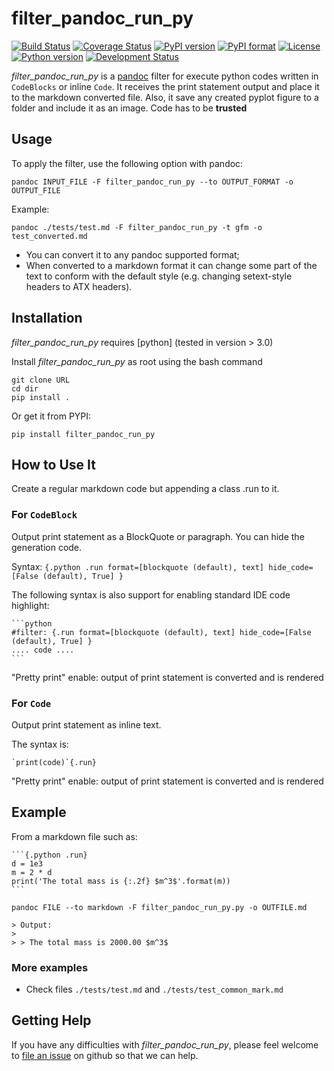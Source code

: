 # filter_pandoc_run_py 

[![Build Status](https://img.shields.io/travis/caiofcm/filter_pandoc_run_py/master.svg)](https://travis-ci.org/caiofcm/filter_pandoc_run_py/branches)
[![Coverage Status](https://coveralls.io/repos/github/caiofcm/filter_pandoc_run_py/badge.svg?branch=master)](https://coveralls.io/github/caiofcm/filter_pandoc_run_py?branch=master)
[![PyPI version](https://img.shields.io/pypi/v/filter_pandoc_run_py.svg)](https://pypi.org/project/filter_pandoc_run_py/)
[![PyPI format](https://img.shields.io/pypi/format/filter_pandoc_run_py.svg)](https://pypi.org/project/filter_pandoc_run_py/)
[![License](https://img.shields.io/pypi/l/filter_pandoc_run_py.svg)](https://raw.githubusercontent.com/caiofcm/filter_pandoc_run_py/master/LICENSE)
[![Python version](https://img.shields.io/pypi/pyversions/filter_pandoc_run_py.svg)](https://pypi.org/project/filter_pandoc_run_py/)
[![Development Status](https://img.shields.io/pypi/status/filter_pandoc_run_py.svg)](https://pypi.org/project/filter_pandoc_run_py/)

*filter_pandoc_run_py* is a [pandoc] filter for execute python codes written in `CodeBlocks` or inline `Code`. It receives the print statement output and place it to the markdown converted file. Also, it save any created pyplot figure to a folder and include it as an image. Code has to be **trusted**

[pandoc]: http://pandoc.org/

<!-- https://github.com/chdemko/pandoc-latex-fontsize as reference -->

## Usage

To apply the filter, use the following option with pandoc:

	pandoc INPUT_FILE -F filter_pandoc_run_py --to OUTPUT_FORMAT -o OUTPUT_FILE

Example:

	pandoc ./tests/test.md -F filter_pandoc_run_py -t gfm -o test_converted.md

- You can convert it to any pandoc supported format;
- When converted to a markdown format it can change some part of the text to conform with the default style (e.g. changing setext-style headers to ATX headers).

## Installation

*filter_pandoc_run_py* requires [python] (tested in version > 3.0)

Install *filter_pandoc_run_py* as root using the bash command

	git clone URL
	cd dir
	pip install .

Or get it from PYPI:

	pip install filter_pandoc_run_py


## How to Use It

Create a regular markdown code but appending a class .run to it.

### For `CodeBlock`

Output print statement as a BlockQuote or paragraph. You can hide the generation code.

Syntax: `{.python .run format=[blockquote (default), text] hide_code=[False (default), True] }`

The following syntax is also support for enabling standard IDE code highlight:

	```python
	#filter: {.run format=[blockquote (default), text] hide_code=[False (default), True] }
	.... code ....
	```

"Pretty print" enable: output of print statement is converted and is rendered

### For `Code`

Output print statement as inline text.

The syntax is:

	`print(code)`{.run}

"Pretty print" enable: output of print statement is converted and is rendered

## Example

From a markdown file such as:

	```{.python .run}
	d = 1e3
	m = 2 * d
	print('The total mass is {:.2f} $m^3$'.format(m))
	```

`pandoc FILE --to markdown -F filter_pandoc_run_py.py -o OUTFILE.md`

```{.markdown}
> Output:
>
> > The total mass is 2000.00 $m^3$
```

### More examples

- Check files `./tests/test.md` and `./tests/test_common_mark.md`

## Getting Help

If you have any difficulties with *filter_pandoc_run_py*, please feel welcome to [file an issue] on github so that we can help.

[file an issue]: https://github.com/caiofcm/filter_pandoc_run_py/issues




